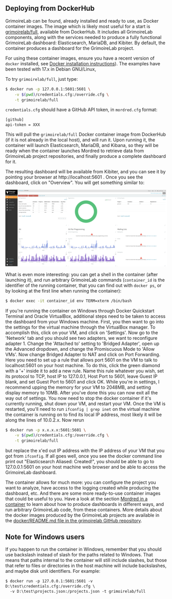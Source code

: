 ## Deploying from DockerHub

GrimoireLab can be found, already installed and ready to use, as Docker container images. The image which is likely most useful for a start is [grimoirelab/full](https://hub.docker.com/r/grimoirelab/full), available from DockerHub. It includes all GrimoireLab components, along with the services needed to produce a fully functional GrimoireLab dashboard: Elasticsearch, MariaDB, and Kibiter. By default, the container produces a dashboard for the GrimoireLab project.

For using these container images, ensure you have a recent version of `docker` installed, see [Docker installation instructions](https://docs.docker.com/engine/installation/)). The examples have been tested with 17.x in Debian GNU/Linux,

To try `grimoirelab/full`, just type:

```bash
$ docker run -p 127.0.0.1:5601:5601 \
    -v $(pwd)/credentials.cfg:/override.cfg \
    -t grimoirelab/full
```

`credentials.cfg` should have a GitHub API token, in  `mordred.cfg` format:

```
[github]
api-token = XXX
```

This will pull the `grimoirelab/full` Docker container image from DockerHub (if it is not already in the local host), and will run it. Upon running it, the container will launch Elasticsearch, MariaDB, and Kibana, so they will be ready when the container launches Mordred to retrieve data from GrimoireLab project repositories, and finally produce a complete dashboard for it.

The resulting dashboard will be available from Kibiter, and you can see it by pointing your browser at http://localhost:5601 . Once you see the dashboard, click on "Overview". You will get something similar to:

![](figs/dashboard-grimoirelab.png)

What is even more interesting: you can get a shell in the container (after launching it), and run arbitrary GrimoireLab commands (`container_id` is the identifier of the running container, that you can find out with `docker ps`, or by looking at the first line when running the container):

```bash
$ docker exec -it container_id env TERM=xterm /bin/bash
```

If you're running the container on Windows through Docker Quickstart Terminal and Oracle VirtualBox, additional steps need to be taken to access the dashboard from your Windows machine. First, you then want to go into the settings for the virtual machine through the VirtualBox manager. To accomplish this, click on your VM, and click on 'Settings'. Now go to the 'Network' tab and you should see two adapters, we want to reconfigure adapter 1. Change the 'Attached to' setting to 'Bridged Adapter', open up the Advanced dropdown, and change the Promiscuous Mode to 'Allow VMs'. Now change Bridged Adapter to NAT and click on Port Forwarding. Here you need to set up a rule that allows port 5601 on the VM to talk to localhost:5601 on your host machine. To do this, click the green diamond with a '+' inside it to add a new rule. Name this rule whatever you wish, set its protocol to TCP, host IP to 127.0.0.1, Host Port to 5601, leave Guest IP blank, and set Guest Port to 5601 and click OK. While you're in settings, I recommend upping the memory for your VM to 2048MB, and setting display memory to 10MB. After you've done this you can now exit all the way out of settings. You now need to stop the docker container if it's currently running, shut down your VM, and restart your VM. Once the VM is restarted, you'll need to run ``ifconfig | grep inet`` on the virtual machine the container is running on to find its local IP address, most likely it will be along the lines of 10.0.2.x. Now rerun 

```bash
$ docker run -p x.x.x.x:5601:5601 \
    -v $(pwd)/credentials.cfg:/override.cfg \
    -t grimoirelab/full
```
but replace the x'ed out IP address with the IP address of your VM that you got from `ifconfig`. If all goes well, once you see the docker command line print out "Elasticsearch Aliased: Created!", you should be able to go to 127.0.0.1:5601 on your host machine web browser and be able to access the GrimoireLab dashboard.

The container allows for much more: you can configure the project you want to analyze, have access to the logging created while producing the dashboard, etc. And there are some more ready-to-use container images that could be useful to you. Have a look at the section [Mordred in a container](../mordred/mordred-in-a-container.md) to learn about how to produce dashboards in different ways, and run arbitrary GrimoireLab code, from these containers. More details about the docker images produced by the GrimoireLab projects are available in the [docker/README.md file in the grimoirelab GitHub repository](https://github.com/chaoss/grimoirelab/blob/master/docker/README.md).

## Note for Windows users

If you happen to run the container in Windows, remember that you should use backslash instead of slash for the paths related to Windows. That means that paths internal to the container will still include slashes, but those that refer to files or directories in the host machine will include backslashes, and maybe disk unit identifiers. For example:

```
$ docker run -p 127.0.0.1:5601:5601 -v D:\test\credentials.cfg:/override.cfg \
  -v D:\test\projects.json:/projects.json -t grimoirelab/full
```
